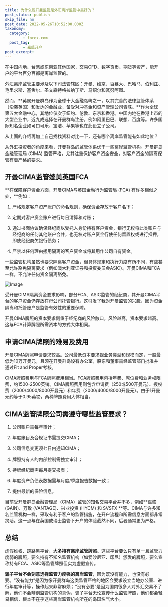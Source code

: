 ```yaml
---
title: 为什么说开曼监管是外汇离岸监管中最好的？
post_status: publish
skip_file: no
post_date: 2022-05-26T10:52:00.000Z
taxonomy:
  category:
        - forex-com
  post_tag:
        - 嘉盛开户
post_excerpt: 
---
```

在中国内地、台湾或东南亚其他国家，交易CFD、数字货币、期货等资产，能开户的平台百分百都是离岸监管的。

外汇离岸监管主要涉及以下司法管辖区：开曼、维京、百慕大、巴哈马、伯利兹、毛里求斯、塞舌尔、圣文森特格拉纳丁斯、马绍尔和瓦努阿图。

然而，**英属开曼群岛作为全球十大金融岛屿之一，以其完善的法律监管体系（沿袭英国）和发达的金融业，备受对冲基金和资产管理公司青睐。**作为全球第五大金融中心，其地位仅次于纽约、伦敦、东京和香港。中国内地在香港上市的大型企业中，近九成选择在开曼群岛注册，例如阿里巴巴、联想、百度等。许多国际知名企业如可口可乐、宝洁、苹果等也在此设立子公司。

从上面的介绍再加上自己找找资料对比一下，还有哪个离岸监管能有如此地位？

从外汇投资者的角度来看，开曼群岛的监管体系优于一些离岸监管机构。开曼群岛金融管理局 (CIMA) 监管严格，尤其注重保护客户资金安全，对客户资金的隔离保管有着严格的要求。

## 开曼CIMA监管媲美英国FCA

**在保障客户资金方面，开曼CIMA与英国金融行为监管局 (FCA) 有许多相似之处，**例如：

1. 严格规定客户资产账户的命名规则，确保资金存放于客户名下；

1. 定期对客户资金账户进行每日清算和对账；

1. 通过书面协议确保经纪商以受托人身份持有客户资金，银行无权将此类账户与经纪商的任何其他账户合并，也无权对账户资金行使任何留置权或进行扣押，即使经纪商欠银行债务；

1. 严禁以任何理由挪用隔离的客户资金或将其用作公司自有资金。

一些监管机构虽然也要求隔离客户资金，但具体规定和执行力度有所不同，有些甚至允许豁免隔离要求（例如澳大利亚证券和投资委员会ASIC）。开曼CIMA和FCA一样，不允许任何资金隔离豁免。

![Image](https://prod-files-secure.s3.us-west-2.amazonaws.com/39ed1227-6d7d-4570-be36-9ccd4a2c4241/bd849744-3fcb-4a37-8312-357962c8f065/image.png?X-Amz-Algorithm=AWS4-HMAC-SHA256&X-Amz-Content-Sha256=UNSIGNED-PAYLOAD&X-Amz-Credential=ASIAZI2LB466263GS6TZ%2F20250723%2Fus-west-2%2Fs3%2Faws4_request&X-Amz-Date=20250723T161336Z&X-Amz-Expires=3600&X-Amz-Security-Token=IQoJb3JpZ2luX2VjEPD%2F%2F%2F%2F%2F%2F%2F%2F%2F%2FwEaCXVzLXdlc3QtMiJHMEUCIDDHcLdnrLRGVYGaAlA7sKLNnp2hketwgPBo%2BoLGmp2yAiEAtbOMbaw7bHZ28f6qEbEhn%2BOD7nR7hhwMFKHDNKB%2FIrUq%2FwMIGRAAGgw2Mzc0MjMxODM4MDUiDLVaiXmZW4Q8iQTjeircA9mXmpCKXzO8xzAtd1bqt%2BoMpK69Cipm5XsIb8C4SuX7SoNQkKNngxnli9zgvZDmTNziUnGupbeiVuFyFpfaMKB438d8kCkJiCB7S44gZOs9AvEpb67W99%2Bo2yDg4wb9mD%2Berdd9IeKMyBbFGPWE9Eudg7SoDhet1TcggbH1buERWgROmhVhpjwI9XrIIAvsL%2BAl9qFDPXW7ja879LFl9yA6jrTyWX3TEXzUebZACpPM90kDalGEeyCZomLd4cW9PAxQ8dBA%2FEgWdWJH2G7BpmG%2BFekuoM7y53ymBV%2F3o0uh8yez5xZM%2F26KPWHoHHrNURpCP2FyAB0hpO8oyZmIa3eOZPAvXLiTRePfqQmyl7OOvAVIZTie1U1we1PAyCWUN%2FS9Sya3o9%2F12oA2ue%2B6SGgoVqKl8nfkiJK2ikrIE2yoTDsekc7yQH3AZS%2F6K6QjDS0%2BPAPnbOTt0XsgUzmPbEZMk%2BAN4pl9s5Y1Y8aBLpxVV%2FF0d8T2OwXLJQXCMn34JdamNwckX04i76w%2BUoxwCPTTEen%2BHouWiwZLldGYGnIceKRR1yZSLKyZJmcvd7pSjpHvDv1gNRH%2BI3sG3yLHIbUz7n1Qap7LSTTY2ep71mW9enF52vfUrh0nIwD9MJqPhMQGOqUBEukKrVCB2PzM4aP65rVPD5VSVWkAx48iXMtmaE9QSNd2oyXfwk%2BWX%2Bf0aQwrGQVeX7i1TMc5y91E%2BbErJYrYvmPqtmu%2F%2B6OJVXsht6gwDUWOwtoD3wAJygTjbMQaEgAYPkV0Hwk0dA5zbCIxHnh4N7uVhnY9YWt2eSWIh8D79FH1mrTUF989ybjNS63EvO5GFCLquYv50P0bXyc7PGu2BED21TpO&X-Amz-Signature=1cef5058931b557639d2e53e9a9c1dddf3ebeafafb842abea1cda658b38b0862&X-Amz-SignedHeaders=host&x-amz-checksum-mode=ENABLED&x-id=GetObject)

受开曼CIMA隔离资金要求影响，部分FCA、ASIC监管的经纪商，其开曼CIMA平台的客户资金仍存放在母公司托管银行。这引发了我对开曼监管的兴趣，因为资金隔离和托管账户是监管有效性的重要保障。

开曼CIMA牌照的资本要求侧重于经纪商的风险敞口，风险越高，资本要求越高。这与FCA计算牌照所需资本的方式大体相同。

## **申请CIMA牌照的难易及费用**

开曼CIMA牌照申请要求较高。公司最低资本要求视业务类型和规模而定，一般最低为10万开曼元，且须在开曼群岛设有办公室，股东和董事需经监管部门批准并通过Fit and Proper考核。

CIMA牌照费用与FCA牌照费用相当。FCA牌照费用包括年费、席位费和业务权限费，约1500-2500英镑。CIMA牌照费用则包含申请费（250或500开曼元）、授权费（2000/4000/8000开曼元）和年费（2000/4000/8000开曼元）。由于1开曼元约等于0.95英镑，两种牌照费用大体相当。

## CIMA监管牌照公司需遵守哪些监管要求？

1. 公司账户需每年审计；

1. 年度账目及合规证书需提交CIMA；

1. 公司信息变更须七日内通知CIMA；

1. 牌照持有人的内部控制需独立审计；

1. 持牌经纪商需每月提交报表；

1. 年度资产负债表数据需与月度/季度报告数据一致；

1. 提供最新的保险信息。

目前受开曼群岛金融管理局（CIMA）监管的知名交易平台并不多，例如**嘉盛 (GAIN)、万致 (VANTAGE)、兴业投资 (HYCM) 和 SVSFX **等。CIMA与许多知名监管机构一样，采取有利于客户的监管措施，在开户流程和所需信息方面都非常灵活。这一点与在英国或瑞士监管下开户的体验截然不同，后者通常更为严格。

## 总结

虚假维权、跑路黑平台，**大多持有离岸监管牌照**。这些平台要么只有单一且监管力度弱的牌照，要么持有不知名监管机构（如爱沙尼亚、印尼）颁发的牌照，要么宣称持有FCA、ASIC等监管牌照但实为虚假宣传。

**骗子平台不会刻意选择监管力度强的离岸监管**，因为既没有能力，也没有必要。“没有能力”是因为像开曼群岛这类监管严格的地区会要求设立当地办公室、进行年度审计等，操作起来非常麻烦；“没有必要”是因为国内很多人对外汇交易不了解，他们不会辨别监管机构的真伪，骗子平台无论宣传什么监管牌照，他们都会轻易相信，根本不在乎这些离岸监管机构所在的岛国名气大小。